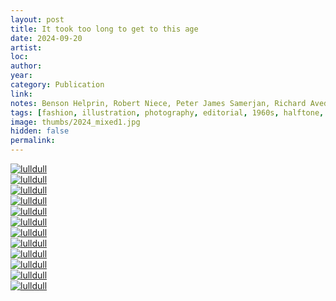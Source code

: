 ```yaml
---
layout: post
title: It took too long to get to this age
date: 2024-09-20
artist: 
loc: 
author: 
year: 
category: Publication
link: 
notes: Benson Helprin, Robert Niece, Peter James Samerjan, Richard Avedon, Isadore Seltzer, Hiro
tags: [fashion, illustration, photography, editorial, 1960s, halftone, fashion, illustration, mixed, geometry]
image: thumbs/2024_mixed1.jpg
hidden: false
permalink:
---
```





<div class="post_image_rounded">
	<a href="{{ site.baseurl }}/images/posts/2024_mixed1/001.jpg" target="_blank">
	<img src="{{ site.baseurl }}/images/posts/2024_mixed1/001.jpg" alt="lulldull"></a>
</div>

<div class="post_image_rounded">
	<a href="{{ site.baseurl }}/images/posts/2024_mixed1/002.jpg" target="_blank">
	<img src="{{ site.baseurl }}/images/posts/2024_mixed1/002.jpg" alt="lulldull"></a>
</div>

<div class="post_image_rounded">
	<a href="{{ site.baseurl }}/images/posts/2024_mixed1/003.jpg" target="_blank">
	<img src="{{ site.baseurl }}/images/posts/2024_mixed1/003.jpg" alt="lulldull"></a>
</div>

<div class="post_image_rounded">
	<a href="{{ site.baseurl }}/images/posts/2024_mixed1/004.jpg" target="_blank">
	<img src="{{ site.baseurl }}/images/posts/2024_mixed1/004.jpg" alt="lulldull"></a>
</div>

<div class="post_image_rounded">
	<a href="{{ site.baseurl }}/images/posts/2024_mixed1/005.jpg" target="_blank">
	<img src="{{ site.baseurl }}/images/posts/2024_mixed1/005.jpg" alt="lulldull"></a>
</div>

<div class="post_image_rounded">
	<a href="{{ site.baseurl }}/images/posts/2024_mixed1/006.jpg" target="_blank">
	<img src="{{ site.baseurl }}/images/posts/2024_mixed1/006.jpg" alt="lulldull"></a>
</div>

<div class="post_image_rounded">
	<a href="{{ site.baseurl }}/images/posts/2024_mixed1/007.jpg" target="_blank">
	<img src="{{ site.baseurl }}/images/posts/2024_mixed1/007.jpg" alt="lulldull"></a>
</div>

<div class="post_image_rounded">
	<a href="{{ site.baseurl }}/images/posts/2024_mixed1/008.jpg" target="_blank">
	<img src="{{ site.baseurl }}/images/posts/2024_mixed1/008.jpg" alt="lulldull"></a>
</div>

<div class="post_image_rounded">
	<a href="{{ site.baseurl }}/images/posts/2024_mixed1/009.jpg" target="_blank">
	<img src="{{ site.baseurl }}/images/posts/2024_mixed1/009.jpg" alt="lulldull"></a>
</div>

<div class="post_image_rounded">
	<a href="{{ site.baseurl }}/images/posts/2024_mixed1/010.jpg" target="_blank">
	<img src="{{ site.baseurl }}/images/posts/2024_mixed1/010.jpg" alt="lulldull"></a>
</div>

<div class="post_image_rounded">
	<a href="{{ site.baseurl }}/images/posts/2024_mixed1/011.jpg" target="_blank">
	<img src="{{ site.baseurl }}/images/posts/2024_mixed1/011.jpg" alt="lulldull"></a>
</div>

<div class="post_image_rounded">
	<a href="{{ site.baseurl }}/images/posts/2024_mixed1/012.jpg" target="_blank">
	<img src="{{ site.baseurl }}/images/posts/2024_mixed1/012.jpg" alt="lulldull"></a>
</div>
